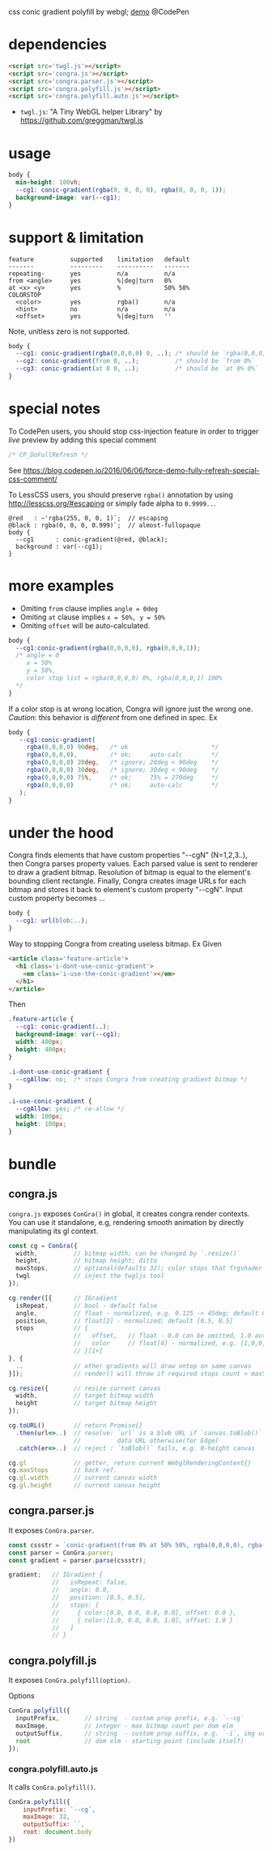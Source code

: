 css conic gradient polyfill by webgl; 
[demo](https://codepen.io/ycw/pen/yGEYGw) @CodePen



# dependencies

```html
<script src='twgl.js'></script>
<script src='congra.js'></script>
<script src='congra.parser.js'></script>
<script src='congra.polyfill.js'></script>
<script src='congra.polyfill.auto.js'></script>
```
- `twgl.js`: "A Tiny WebGL helper Library" by https://github.com/greggman/twgl.js



# usage

```css
body {
  min-height: 100vh;
  --cg1: conic-gradient(rgba(0, 0, 0, 0), rgba(0, 0, 0, 1));
  background-image: var(--cg1);
}
```



# support & limitation

```
feature          supported    limitation   default
-------          ---------    ----------   -------
repeating-       yes          n/a          n/a      
from <angle>     yes          %|deg|turn   0%
at <x> <y>       yes          %            50% 50%
COLORSTOP
  <color>        yes          rgba()       n/a
  <hint>         no           n/a          n/a
  <offset>       yes          %|deg|turn   ''
```

Note, unitless zero is not supported. 
```css
body {
  --cg1: conic-gradient(rgba(0,0,0,0) 0, ..); /* should be `rgba(0,0,0,0) 0%`  */
  --cg2: conic-gradient(from 0, ..);          /* should be `from 0%`           */
  --cg3: conic-gradient(at 0 0, ..);          /* should be `at 0% 0%`          */
}
```



# special notes

To CodePen users, you should stop css-injection feature in order to trigger *live* preview by adding this special comment
```css
/* CP_DoFullRefresh */
```
See https://blog.codepen.io/2016/06/06/force-demo-fully-refresh-special-css-comment/

To LessCSS users, you should preserve `rgba()` annotation by using http://lesscss.org/#escaping or simply fade alpha to `0.9999..`.
```lesscss
@red   : ~'rgba(255, 0, 0, 1)`;  // escaping
@black : rgba(0, 0, 0, 0.999)`;  // almost-fullopaque
body {
  --cg1      : conic-gradient(@red, @black);
  background : var(--cg1);
}
```



# more examples

- Omiting `from` clause implies `angle = 0deg`
- Omiting `at` clause implies `x = 50%, y = 50%`
- Omiting `offset` will be auto-calculated.
```css 
body {
  --cg1:conic-gradient(rgba(0,0,0,0), rgba(0,0,0,1));
  /* angle = 0
     x = 50%
     y = 50%,
     color stop list = rgba(0,0,0,0) 0%, rgba(0,0,0,1) 100%
  */
}
```

If a color stop is at wrong location, Congra will ignore just the wrong one. 
*Caution*: this behavior is *different* from one defined in spec.
Ex
```css
body {
   --cg1:conic-gradient(
     rgba(0,0,0,0) 90deg,   /* ok                       */  
     rgba(0,0,0,0),         /* ok;     auto-calc        */
     rgba(0,0,0,0) 20deg,   /* ignore; 20deg < 90deg    */
     rgba(0,0,0,0) 30deg,   /* ignore; 30deg < 90deg    */
     rgba(0,0,0,0) 75%,     /* ok;     75% = 270deg     */
     rgba(0,0,0,0)          /* ok;     auto-calc        */
   );
}
```



# under the hood
Congra finds elements that have custom properties "--cgN" (N=1,2,3..), then Congra parses property values.
Each parsed value is sent to renderer to draw a gradient bitmap. Resolution of bitmap is equal to the element's bounding client rectangle. Finally, Congra creates image URLs for each bitmap and stores it back to element's custom property "--cgN".
Input custom property becomes ...
```css
body {
  --cg1: url(blob:..);
}
```

Way to stopping Congra from creating useless bitmap. Ex
Given
```html
<article class='feature-article'>
  <h1 class='i-dont-use-conic-gradient'>
    <em class='i-use-the-conic-gradient'></em>
  </h1>
</article>
```
Then
```css
.feature-article { 
  --cg1: conic-gradient(..);
  background-image: var(--cg1);
  width: 400px;
  height: 400px;
}

.i-dont-use-conic-gradient {
  --cgAllow: no;  /* stops Congra from creating gradient bitmap */
}

.i-use-conic-gradient {
  --cgAllow: yes; /* re-allow */
  width: 100px;
  height: 100px;
}
```


# bundle

## congra.js 
`congra.js` exposes `ConGra()` in global, it creates congra render contexts. You can use it standalone,
e.g, rendering smooth animation by directly manipulating its gl context. 

```js
const cg = ConGra({
  width,          // bitmap width; can be changed by `.resize()`
  height,         // bitmap height; ditto
  maxStops,       // optional(defaults 32); color stops that frgshader supports.
  twgl            // inject the twgljs tool
});

cg.render([{      // IGradient
  isRepeat,       // bool - default false
  angle,          // float - normalized, e.g. 0.125 -> 45deg; default 0.0
  position,       // float[2] - normalized; default [0.5, 0.5]
  stops           // { 
                  //   offset,   // float - 0.0 can be omitted, 1.0 auto gen sliently
                  //   color     // float[4] - normalized, e.g. [1,0,0,1] -> opaque red
                  // }[1+]
}, {
  ..              // other gradients will draw ontop on same canvas
}]);              // render() will throw if required stops count > maxStops

cg.resize({       // resize current canvas
  width,          // target bitmap width 
  height          // target bitmap height
});

cg.toURL()        // return Promise{} 
  .then(url=>..)  // resolve: `url` is a blob URL if `canvas.toBlob()` is supported,
                  //          data URL otherwise(for Edge)
  .catch(er=>..)  // reject : `toBlob()` fails, e.g. 0-height canvas

cg.gl             // getter, return current WebglRenderingContext{}
cg.maxStops       // back ref.
cg.gl.width       // current canvas width
cg.gl.height      // current canvas height
```



## congra.parser.js

It exposes `ConGra.parser`.
```js
const cssstr = `conic-gradient(from 0% at 50% 50%, rgba(0,0,0,0), rgba(255,0,0,1))`;
const parser = ConGra.parser;
const gradient = parser.parse(cssstr);

gradient;   // IGradient {
            //   isRepeat: false,
            //   angle: 0.0,
            //   position: [0.5, 0.5],
            //   stops: [
            //     { color:[0.0, 0.0, 0.0, 0.0], offset: 0.0 },
            //     { color:[1.0, 0.0, 0.0, 1.0], offset: 1.0 }
            //   ]
            // }
```



## congra.polyfill.js

It exposes `ConGra.polyfill(option)`.

Options
```js
ConGra.polyfill({
  inputPrefix,       // string  - custom prop prefix, e.g. `--cg`
  maxImage,          // integer - max bitmap count per dom elm
  outputSuffix,      // string  - custom prop suffix, e.g. `-i`, img url will be injected to `--cg1-i`
  root               // dom elm - starting point (include itself)
});
```


### congra.polyfill.auto.js

It calls `ConGra.polyfill()`.

```js
ConGra.polyfill({
    inputPrefix: `--cg`,
    maxImage: 32,
    outputSuffix: ``,
    root: document.body
})
```
